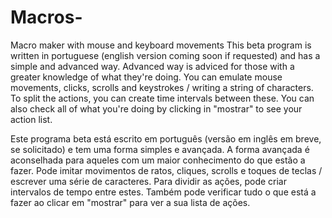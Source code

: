 # Macros-
Macro maker with mouse and keyboard movements
This beta program is written in portuguese (english version coming soon if requested) and has a simple and advanced way. Advanced way is adviced for those with a greater knowledge 
of what they're doing. You can emulate mouse movements, clicks, scrolls and keystrokes / writing a string of characters. To split the actions, you can create time intervals between
these. You can also check all of what you're doing by clicking in "mostrar" to see your action list.

Este programa beta está escrito em português (versão em inglês em breve, se solicitado) e tem uma forma simples e avançada. A forma avançada é aconselhada para aqueles com um maior
conhecimento do que estão a fazer. Pode imitar movimentos de ratos, cliques, scrolls e toques de teclas / escrever uma série de caracteres. Para dividir as ações, 
pode criar intervalos de tempo entre estes. Também pode verificar tudo o que está a fazer ao clicar em "mostrar" para ver a sua lista de ações.
